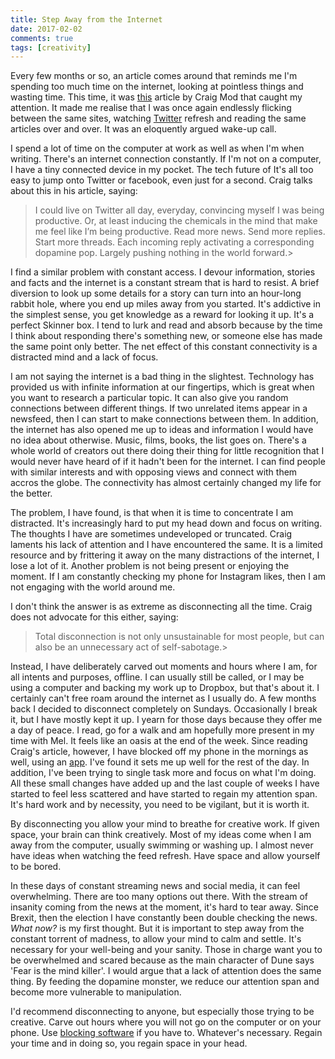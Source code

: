 ```yaml
---  
title: Step Away from the Internet  
date: 2017-02-02
comments: true  
tags: [creativity]  
---  
```


Every few months or so, an article comes around that reminds me I'm spending too much time on the internet, looking at pointless things and wasting time. This time, it was <a href="https://backchannel.com/how-i-got-my-attention-back-c7fc9297d347#.ggm3ob4j1">this</a> article by Craig Mod that caught my attention. It made me realise that I was once again endlessly flicking between the same sites, watching <a href="http://twitter.com/davidralphlewis">Twitter</a> refresh and reading the same articles over and over. It was an eloquently argued wake-up call.  

I spend a lot of time on the computer at work as well as when I'm when writing. There's an internet connection constantly. If I'm not on a computer, I have a tiny connected device in my pocket. The tech future of It's all too easy to jump onto Twitter or facebook, even just for a second. Craig talks about this in his article, saying:  

<!--more-->  

> I could live on Twitter all day, everyday, convincing myself I was being productive. Or, at least inducing the chemicals in the mind that make me feel like I’m being productive. Read more news. Send more replies. Start more threads. Each incoming reply activating a corresponding dopamine pop. Largely pushing nothing in the world forward.>  

I find a similar problem with constant access. I devour information, stories and facts and the internet is a constant stream that is hard to resist. A brief diversion to look up some details for a story can turn into an hour-long rabbit hole, where you end up miles away from you started. It's addictive in the simplest sense, you get knowledge as a reward for looking it up. It's a perfect Skinner box. I tend to lurk and read and absorb because by the time I think about responding there's something new, or someone else has made the same point only better. The net effect of this constant connectivity is a distracted mind and a lack of focus.  

I am not saying the internet is a bad thing in the slightest. Technology has provided us with infinite information at our fingertips, which is great when you want to research a particular topic. It can also give you random connections between different things. If two unrelated items appear in a newsfeed, then I can start to make connections between them. In addition, the internet has also opened me up to ideas and information I would have no idea about otherwise. Music, films, books, the list goes on. There's a whole world of creators out there doing their thing for little recognition that I would never have heard of if it hadn't been for the internet. I can find people with similar interests and with opposing views and connect with them accros the globe. The connectivity has almost certainly changed my life for the better.  

The problem, I have found, is that when it is time to concentrate I am distracted. It's increasingly hard to put my head down and focus on writing. The thoughts I have are sometimes undeveloped or truncated. Craig laments his lack of attention and I have encountered the same. It is a limited resource and by frittering it away on the many distractions of the internet, I lose a lot of it. Another problem is not being present or enjoying the moment. If I am constantly checking my phone for Instagram likes, then I am not engaging with the world around me.  

I don't think the answer is as extreme as disconnecting all the time. Craig does not advocate for this either, saying:  

> Total disconnection is not only unsustainable for most people, but can also be an unnecessary act of self-sabotage.>  

Instead, I have deliberately carved out moments and hours where I am, for all intents and purposes, offline. I can usually still be called, or I may be using a computer and backing my work up to Dropbox, but that's about it. I certainly can't free roam around the internet as I usually do. A few months back I decided to disconnect completely on Sundays. Occasionally I break it, but I have mostly kept it up. I yearn for those days because they offer me a day of peace. I read, go for a walk and am hopefully more present in my time with Mel. It feels like an oasis at the end of the week. Since reading Craig's article, however, I have blocked off my phone in the mornings as well, using an <a href="http://offtime.co/">app</a>. I've found it sets me up well for the rest of the day. In addition, I've been trying to single task more and focus on what I'm doing. All these small changes have added up and the last couple of weeks I have started to feel less scattered and have started to regain my attention span. It's hard work and by necessity, you need to be vigilant, but it is worth it.  

By disconnecting you allow your mind to breathe for creative work. If given space, your brain can think creatively. Most of my ideas come when I am away from the computer, usually swimming or washing up. I almost never have ideas when watching the feed refresh. Have space and allow yourself to be bored.  

In these days of constant streaming news and social media, it can feel overwhelming. There are too many options out there. With the stream of insanity coming from the news at the moment, it's hard to tear away. Since Brexit, then the election I have constantly been double checking the news. *What now?* is my first thought. But it is important to step away from the constant torrent of madness, to allow your mind to calm and settle. It's necessary for your well-being and your sanity. Those in charge want you to be overwhelmed and scared because as the main character of Dune says 'Fear is the mind killer'. I would argue that a lack of attention does the same thing. By feeding the dopamine monster, we reduce our attention span and become more vulnerable to manipulation.  

I'd recommend disconnecting to anyone, but especially those trying to be creative. Carve out hours where you will not go on the computer or on your phone. Use <a href="http://www.wips.com/news/detail/31/block-site-work-and-don-t-be-disturbed">blocking software</a> if you have to. Whatever's necessary. Regain your time and in doing so, you regain space in your head.  
